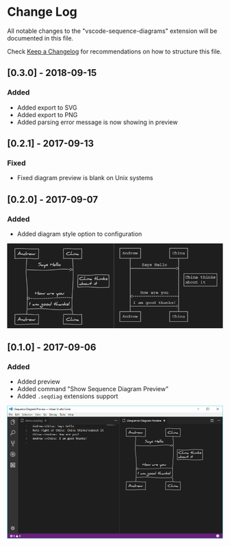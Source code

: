 # Change Log
All notable changes to the "vscode-sequence-diagrams" extension will be documented in this file.

Check [Keep a Changelog](http://keepachangelog.com/) for recommendations on how to structure this file.

## [0.3.0] - 2018-09-15
### Added
- Added export to SVG
- Added export to PNG
- Added parsing error message is now showing in preview

## [0.2.1] - 2017-09-13
### Fixed
- Fixed diagram preview is blank on Unix systems

## [0.2.0] - 2017-09-07
### Added
- Added diagram style option to configuration 

![v0.2.0 Perview Screenshot](images/Demo0.2.0.png)

## [0.1.0] - 2017-09-06
### Added
- Added preview
- Added command "Show Sequence Diagram Preview"
- Added `.seqdiag` extensions support

![v0.1.0 Preview Screenshot](images/Demo0.1.0.png)
